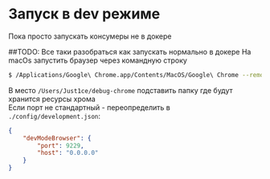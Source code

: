 # Запуск в dev режиме
Пока просто запускать консумеры не в докере





##TODO: Все таки разобраться как запускать нормально в докере
На macOs запустить браузер через командную строку
```bash
$ /Applications/Google\ Chrome.app/Contents/MacOS/Google\ Chrome --remote-debugging-port=9229 --user-data-dir=/Users/Just1ce/debug-chrome
```
В место `/Users/Just1ce/debug-chrome` подставить папку где будут хранится ресурсы хрома  
Если порт не стандартный - переопределить в `./config/development.json`:
```json
{
	"devModeBrowser": {
		"port": 9229,
		"host": "0.0.0.0"
	}
}
```
